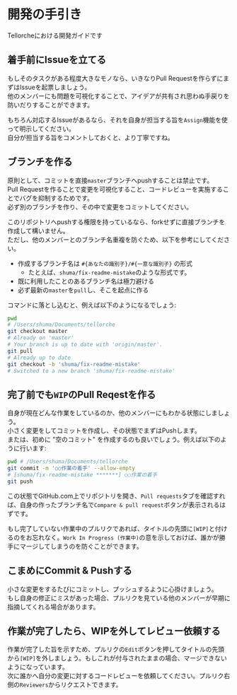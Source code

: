 # 開発の手引き

Tellorcheにおける開発ガイドです

## 着手前にIssueを立てる

もしそのタスクがある程度大きなモノなら、いきなりPull Requestを作らずにまずはIssueを起票しましょう。  
他のメンバーにも問題を可視化することで、アイデアが共有され思わぬ手戻りを防いだりすることができます。

もちろん対応するIssueがあるなら、それを自身が担当する旨を`Assign`機能を使って明示してください。  
自分が担当する旨をコメントしておくと、より丁寧ですね。


## ブランチを作る

原則として、コミットを直接`master`ブランチへpushすることは禁止です。  
Pull Requestを作ることで変更を可視化すること、コードレビューを実施することでバグを抑制するためです。  
必ず別のブランチを作り、その中で変更をコミットしてください。

このリポジトリへpushする権限を持っているなら、forkせずに直接ブランチを作成して構いません。  
ただし、他のメンバーとのブランチ名重複を防ぐため、以下を参考にしてください。

- 作成するブランチ名は `#{あなたの識別子}/#{一意な識別子}` の形式  
  - たとえば、`shuma/fix-readme-mistake`のような形式です。
- 既に利用したことのあるブランチ名は極力避ける
- 必ず最新の`master`を`pull`し、そこを起点に作る

コマンドに落とし込むと、例えば以下のようになるでしょう:

```sh
pwd
# /Users/shuma/Documents/tellorche
git checkout master
# Already on 'master'
# Your branch is up to date with 'origin/master'.
git pull
# Already up to date
git checkout -b 'shuma/fix-readme-mistake'
# Switched to a new branch 'shuma/fix-readme-mistake'
```

## 完了前でも`WIP`のPull Reqestを作る

自身が現在どんな作業をしているのか、他のメンバーにもわかる状態にしましょう。  
小さく変更をしてコミットを作成し、その状態でまずはPushします。  
または、初めに "空のコミット" を作成するのも良いでしょう。例えば以下のように行います:

```sh
pwd # /Users/shuma/Documents/tellorche
git commit -m '○○作業の着手' --allow-empty
# [shuma/fix-readme-mistake *******] ○○作業の着手
git push
```

この状態でGitHub.com上でリポジトリを開き、`Pull requests`タブを確認すれば、自身の作ったブランチ名で`Compare & pull request`ボタンが表示されるはずです。

もし完了していない作業中のプルリクであれば、タイトルの先頭に`[WIP]`と付けるのをお忘れなく。`Work In Progress (作業中)`の意を示しておけば、誰かが勝手にマージしてしまうのを防ぐことができます。

## こまめにCommit & Pushする

小さな変更をするたびにコミットし、プッシュするように心掛けましょう。  
もし自身の修正にミスがあった場合、プルリクを見ている他のメンバーが早期に指摘してくれる場合があります。

## 作業が完了したら、WIPを外してレビュー依頼する

作業が完了した旨を示すため、プルリクの`Edit`ボタンを押してタイトルの先頭から`[WIP]`を外しましょう。もしこれが付与されたままの場合、マージできないようになっています。  
次に誰かへ自分の変更に対するコードレビューを依頼してください。プルリク右側の`Reviewers`からリクエストできます。

